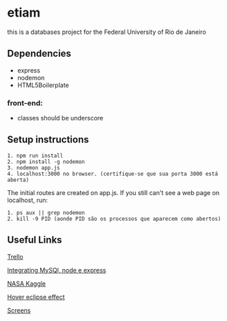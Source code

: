 # etiam
this is a databases project for the Federal University of Rio de Janeiro

## Dependencies

* express
* nodemon
* HTML5Boilerplate

### front-end:
* classes should be underscore
## Setup instructions
```
1. npm run install
2. npm install -g nodemon
3. nodemon app.js
4. localhost:3000 no browser. (certifique-se que sua porta 3000 está aberta)

```
The initial routes are created on app.js. If you still can't see a web page on localhost, run:
```
1. ps aux || grep nodemon
2. kill -9 PID (aonde PID são os processos que aparecem como abertos)
```

## Useful Links

[Trello](https://trello.com/b/DYtf8kYd/banco-de-dados-trabalho-final)

[Integrating MySQl, node e express](https://www.terlici.com/2015/08/13/mysql-node-express.html)

[NASA Kaggle](kaggle.com/nasa/datasets)

[Hover eclipse effect](https://codepen.io/caraujo/pen/LVPzxO)

[Screens](https://projects.invisionapp.com/freehand/document/jMK5g7CFF)
 
